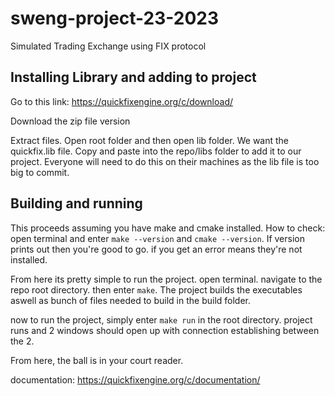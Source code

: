 # sweng-project-23-2023
Simulated Trading Exchange using FIX protocol


<h2> Installing Library and adding to project </h2>

Go to this link: https://quickfixengine.org/c/download/

Download the zip file version
 
Extract files. Open root folder and then open lib folder. We want the quickfix.lib file. Copy and paste into the repo/libs folder to add it to our project. Everyone will need to do this on their machines as the lib file is too big to commit.

<h2> Building and running </h2>

This proceeds assuming you have make and cmake installed. How to check: open terminal and enter `make --version` and  `cmake --version`. If version prints out then you're good to go. if you get an error means they're not installed.

From here its pretty simple to run the project. open terminal. navigate to the repo root directory. then enter `make`. The project builds the executables aswell as bunch of files needed to build in the build folder.

now to run the project, simply enter `make run` in the root directory. project runs and 2 windows should open up with connection establishing between the 2.

From here, the ball is in your court reader. 

documentation: https://quickfixengine.org/c/documentation/
